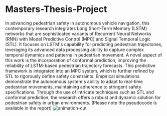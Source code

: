 # Masters-Thesis-Project

In advancing pedestrian safety in autonomous vehicle navigation, this contemporary research integrates Long Short-Term Memory (LSTM) networks that are sophisticated variants of Recurrent Neural Networks (RNN) with Model Predictive Control (MPC) and Signal Temporal Logic (STL). It focuses on LSTM's capability for predicting pedestrian trajectories, leveraging its advanced data processing ability to capture complex temporal dynamics and patterns in pedestrian movement. A novel aspect of this work is the incorporation of conformal prediction, improving the reliability of LSTM-based pedestrian trajectory forecasts. This predictive framework is integrated into an MPC system, which is further refined by STL to rigorously define safety constraints. Empirical simulations demonstrate the autonomous system's ability to adapt to real-time pedestrian movements, maintaining adherence to stringent safety specifications. Through the use of intricate techniques such as STL and conformal prediction, the research offers a robust and dynamic solution for pedestrian safety in urban environments. (Please note the pseudocode is available in the report)
![animation-cut](https://github.com/user-attachments/assets/82f4ab06-7c20-47e4-8d40-03a0e3cd24fe)
